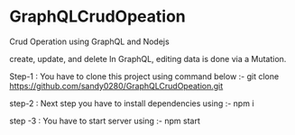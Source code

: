 # GraphQLCrudOpeation
Crud Operation using GraphQL and Nodejs

create, update, and delete In GraphQL, editing data is done via a Mutation.


Step-1 : You have to clone this project using command below :-
git clone https://github.com/sandy0280/GraphQLCrudOpeation.git

step-2 : Next step you have to install dependencies using :-
npm i

step -3 : You have to start server using :-
npm start
